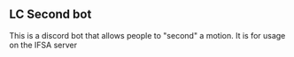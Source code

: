 ## LC Second bot

This is a discord bot that allows people to "second" a motion.
It is for usage on the IFSA server